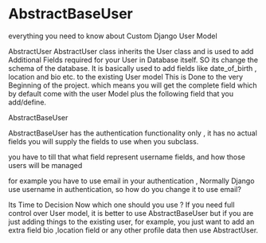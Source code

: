# AbstractBaseUser
everything you need to know about Custom Django User Model



AbstractUser
AbstractUser class inherits the User class and is used to add Additional Fields required for your User in Database itself. SO its change the schema of the database. It is basically used to add fields like date_of_birth , location and bio etc. to the existing User model This is Done to the very Beginning of the project. which means you will get the complete field which by default come with the user Model plus the following field that you add/define.




AbstractBaseUser

AbstractBaseUser has the authentication functionality only , it has no actual fields you will supply the fields to use when you subclass.

you have to till that what field represent username fields, and how those users will be managed

for example you have to use email in your authentication , Normally Django use username in authentication, so how do you change it to use email?


Its Time to Decision Now which one should you use ?
If you need full control over User model, it is better to use AbstractBaseUser but if you are just adding things to the existing user, for example, you just want to add an extra field bio ,location field or any other profile data then use AbstractUser.
